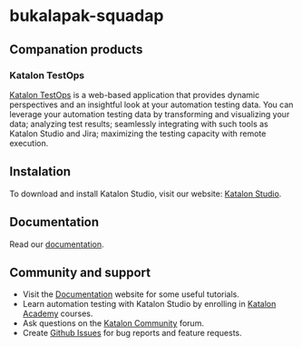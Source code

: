 # bukalapak-squadap

## Companation products

### Katalon TestOps

[Katalon TestOps](https://analytics.katalon.com/login?redirect=%252F%253F) is a web-based application that provides dynamic perspectives and an insightful look at your automation testing data. You can leverage your automation testing data by transforming and visualizing your data; analyzing test results; seamlessly integrating with such tools as Katalon Studio and Jira; maximizing the testing capacity with remote execution.

## Instalation 
To download and install Katalon Studio, visit our website: [Katalon Studio](https://katalon.com/katalon-studio/).

## Documentation 
Read our [documentation](https://docs.katalon.com/docs/katalon-testops/overview/testops-overview).

## Community and support
- Visit the [Documentation](https://docs.katalon.com/docs/katalon-studio-enterprise/welcome-to-katalon-studio) website for some useful tutorials.
- Learn automation testing with Katalon Studio by enrolling in [Katalon Academy](https://academy.katalon.com/#katalon-testops) courses.
- Ask questions on the [Katalon Community](https://forum.katalon.com/c/katalon-studio) forum.
- Create [Github Issues](https://github.com/katalon-studio/katalon-studio/issues) for bug reports and feature requests.
